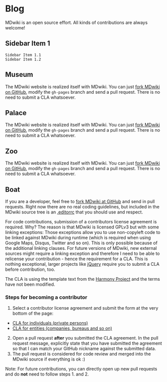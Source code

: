 Blog
==========

MDwiki is an open source effort. All kinds of contributions are always welcome!

Sidebar Item 1
---------------
	Sidebar Item 1.1
	Sidebar Item 1.2
	
Museum
------------

The MDwiki website is realized itself with MDwiki. You can just [fork MDwiki on GitHub](http://github.com/Dynalon/mdwiki), modify the `gh-pages` branch and send a pull request. There is no need to submit a CLA whatsoever.

Palace
------------

The MDwiki website is realized itself with MDwiki. You can just [fork MDwiki on GitHub](http://github.com/Dynalon/mdwiki), modify the `gh-pages` branch and send a pull request. There is no need to submit a CLA whatsoever.

Zoo
------------

The MDwiki website is realized itself with MDwiki. You can just [fork MDwiki on GitHub](http://github.com/Dynalon/mdwiki), modify the `gh-pages` branch and send a pull request. There is no need to submit a CLA whatsoever.


Boat
--------------

If you are a developer, feel free to [fork MDwiki at GitHub](http://github.com/Dynalon/mdwiki) and send in pull requests. Right now there are no real coding guidelines, but included in the MDwiki source tree is an [.editorrc](http://editorconfig.org/) that you should use and respect.

For code contributions, submission of a contributors license agreement is required. Why? The reason is that MDwiki is licensed GPLv3 but with some linking exceptions: Those exceptions allow you to use non-copyleft code to be linked against MDwiki during runtime (which is required when using Google Maps, Disqus, Twitter and so on). This is only possible because of the additional linking clauses. For future versions of MDwiki, new external sources might require a linking exception and therefore I need to be able to relicense your contribution - hence the requirement for a CLA. This is nothing exceptional, larger projects like [jQuery](http://contribute.jquery.org/CLA/) require you to submit a CLA before contribution, too.

The CLA is using the template text from the [Harmony Project](http://harmonyagreements.org/) and the terms have not been modified.

### Steps for becoming a contributor

1. Select a contributor license agreement and submit the form at the very bottom of the page:

  * [CLA for individuals (private persons)](cla-individual.md)
  * [CLA for entities (companies, bureaus and so on)](cla-entity.md)


2. Open a pull request **after** you submitted the CLA agreement. In the pull request message, explicitly state that you have submitted the agreement so that I can match your GitHub nickname against the submitted data.
3. The pull request is considered for code review and merged into the MDwiki source if everything is ok :)

Note: For future contributions, you can directly open up new pull requests and do **not** need to follow steps 1. and 2.

